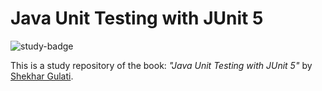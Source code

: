# Java Unit Testing with JUnit 5

![study-badge](https://img.shields.io/badge/study-%F0%9F%93%9A-blue)

This is a study repository of the book: *"Java Unit Testing with JUnit 5"* by [Shekhar Gulati](https://github.com/shekhargulati).